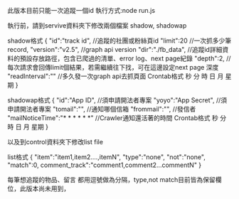 此版本目前只能一次追蹤一個id
執行方式:node run.js

執行前，請到servive資料夾下修改兩個檔案 shadow, shadowap

shadow格式
{
        "id":"track id",    //追蹤的社團或粉絲頁id
        "limit":20  //一次抓多少筆record,
        "version":"v2.5",   //graph api version
        "dir":"./fb_data",  //追蹤id詳細資料的預設存放路徑，包含已爬過的清單、error log、next page紀錄
        "depth":2,  //每次請求會回傳limit個結果，若需繼續往下找，可在這邊設定next page 深度
        "readInterval":""   //多久發一次graph api去抓頁面 Crontab格式 秒 分 時 日 月 星期
}

shadowap格式
{
        "id":"App ID",  //須申請開法者專案
        "yoyo":"App Secret", //須申請開法者專案
        "tomail":"",    //通知哪個信箱
        "frommail":"",  //發信者
        "mailNoticeTime":"* * * * * *" //Crawler通知還活著的時間  Crontab格式 秒 分 時 日 月 星期
}

以及到control資料夾下修改list file

list格式
{
        "item":"item1,item2....,itemN",
        "type":"none",
        "not":"none",
        "match":0,
        comment_track":"comment1,comment2...commentN"
}

每筆想追蹤的物品、留言 都用逗號做為分隔，type,not match目前皆為保留欄位，此版本尚未用到，
